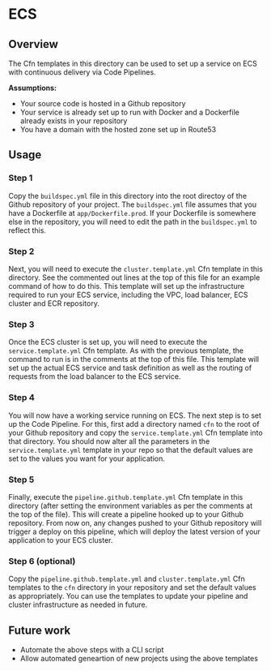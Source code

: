 # ECS

## Overview

The Cfn templates in this directory can be used to set up a service on ECS with continuous delivery via Code Pipelines.

**Assumptions:**

* Your source code is hosted in a Github repository
* Your service is already set up to run with Docker and a Dockerfile already exists in your repository
* You have a domain with the hosted zone set up in Route53

## Usage

### Step 1

Copy the `buildspec.yml` file in this directory into the root directoy of the Github repository of your project. The `buildspec.yml` file assumes that you have a Dockerfile at `app/Dockerfile.prod`. If your Dockerfile is somewhere else in the repository, you will need to edit the path in the `buildspec.yml` to reflect this.

### Step 2

Next, you will need to execute the `cluster.template.yml` Cfn template in this directory. See the commented out lines at the top of this file for an example command of how to do this. This template will set up the infrastructure required to run your ECS service, including the VPC, load balancer, ECS cluster and ECR repository.

### Step 3

Once the ECS cluster is set up, you will need to execute the `service.template.yml` Cfn template. As with the previous template, the command to run is in the comments at the top of this file. This template will set up the actual ECS service and task definition as well as the routing of requests from the load balancer to the ECS service. 

### Step 4

You will now have a working service running on ECS. The next step is to set up the Code Pipeline. For this, first add a directory named `cfn` to the root of your Github repository and copy the `service.template.yml` Cfn template into that directory. You should now alter all the parameters in the `service.template.yml` template in your repo so that the default values are set to the values you want for your application.

### Step 5

Finally, execute the `pipeline.github.template.yml` Cfn template in this directory (after setting the environment variables as per the comments at the top of the file). This will create a pipeline hooked up to your Github repository. From now on, any changes pushed to your Github repository will trigger a deploy on this pipeline, which will deploy the latest version of your application to your ECS cluster.

### Step 6 (optional)

Copy the `pipeline.github.template.yml` and `cluster.template.yml` Cfn templates to the `cfn` directory in your repository and set the default values as appropriately. You can use the templates to update your pipeline and cluster infrastructure as needed in future.

## Future work

* Automate the above steps with a CLI script
* Allow automated geneartion of new projects using the above templates
